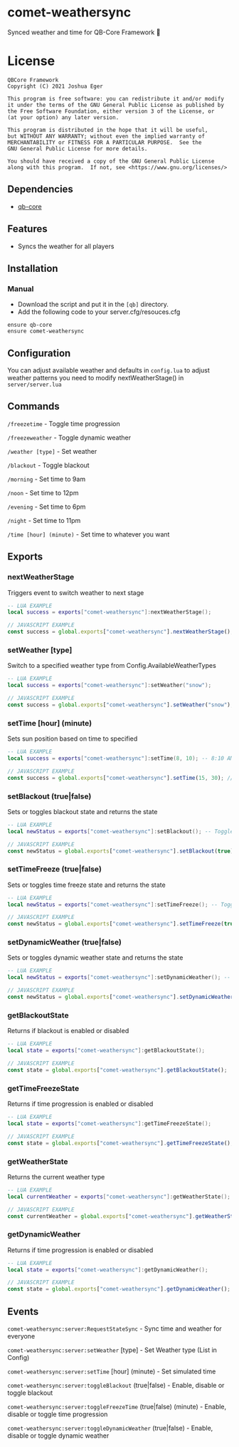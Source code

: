 # comet-weathersync
Synced weather and time for QB-Core Framework :sunrise:

# License

    QBCore Framework
    Copyright (C) 2021 Joshua Eger

    This program is free software: you can redistribute it and/or modify
    it under the terms of the GNU General Public License as published by
    the Free Software Foundation, either version 3 of the License, or
    (at your option) any later version.

    This program is distributed in the hope that it will be useful,
    but WITHOUT ANY WARRANTY; without even the implied warranty of
    MERCHANTABILITY or FITNESS FOR A PARTICULAR PURPOSE.  See the
    GNU General Public License for more details.

    You should have received a copy of the GNU General Public License
    along with this program.  If not, see <https://www.gnu.org/licenses/>


## Dependencies
- [qb-core](https://github.com/qbcore-framework/qb-core)

## Features
- Syncs the weather for all players

## Installation
### Manual
- Download the script and put it in the `[qb]` directory.
- Add the following code to your server.cfg/resouces.cfg
```
ensure qb-core
ensure comet-weathersync
```

## Configuration
You can adjust available weather and defaults in `config.lua`
to adjust weather patterns you need to modify nextWeatherStage() in `server/server.lua`



## Commands

`/freezetime` - Toggle time progression

`/freezeweather` - Toggle dynamic weather

`/weather [type]` - Set weather

`/blackout` - Toggle blackout

`/morning` - Set time to 9am

`/noon` - Set time to 12pm

`/evening` - Set time to 6pm

`/night` - Set time to 11pm

`/time [hour] (minute)` - Set time to whatever you want

## Exports

### nextWeatherStage
Triggers event to switch weather to next stage
```lua
-- LUA EXAMPLE
local success = exports["comet-weathersync"]:nextWeatherStage();
```
```js
// JAVASCRIPT EXAMPLE
const success = global.exports["comet-weathersync"].nextWeatherStage();
```


### setWeather [type]
Switch to a specified weather type from Config.AvailableWeatherTypes
```lua
-- LUA EXAMPLE
local success = exports["comet-weathersync"]:setWeather("snow");
```
```js
// JAVASCRIPT EXAMPLE
const success = global.exports["comet-weathersync"].setWeather("snow");
```


### setTime [hour] (minute)
Sets sun position based on time to specified
```lua
-- LUA EXAMPLE
local success = exports["comet-weathersync"]:setTime(8, 10); -- 8:10 AM
```
```js
// JAVASCRIPT EXAMPLE
const success = global.exports["comet-weathersync"].setTime(15, 30); // 3:30PM
```


### setBlackout (true|false)
Sets or toggles blackout state and returns the state
```lua
-- LUA EXAMPLE
local newStatus = exports["comet-weathersync"]:setBlackout(); -- Toggle
```
```js
// JAVASCRIPT EXAMPLE
const newStatus = global.exports["comet-weathersync"].setBlackout(true); // Enable
```


### setTimeFreeze (true|false)
Sets or toggles time freeze state and returns the state
```lua
-- LUA EXAMPLE
local newStatus = exports["comet-weathersync"]:setTimeFreeze(); -- Toggle
```
```js
// JAVASCRIPT EXAMPLE
const newStatus = global.exports["comet-weathersync"].setTimeFreeze(true); // Enable
```


### setDynamicWeather (true|false)
Sets or toggles dynamic weather state and returns the state
```lua
-- LUA EXAMPLE
local newStatus = exports["comet-weathersync"]:setDynamicWeather(); -- Toggle
```
```js
// JAVASCRIPT EXAMPLE
const newStatus = global.exports["comet-weathersync"].setDynamicWeather(true); // Enable
```


### getBlackoutState
Returns if blackout is enabled or disabled
```lua
-- LUA EXAMPLE
local state = exports["comet-weathersync"]:getBlackoutState();
```
```js
// JAVASCRIPT EXAMPLE
const state = global.exports["comet-weathersync"].getBlackoutState();
```


### getTimeFreezeState
Returns if time progression is enabled or disabled
```lua
-- LUA EXAMPLE
local state = exports["comet-weathersync"]:getTimeFreezeState();
```
```js
// JAVASCRIPT EXAMPLE
const state = global.exports["comet-weathersync"].getTimeFreezeState();
```


### getWeatherState
Returns the current weather type
```lua
-- LUA EXAMPLE
local currentWeather = exports["comet-weathersync"]:getWeatherState();
```
```js
// JAVASCRIPT EXAMPLE
const currentWeather = global.exports["comet-weathersync"].getWeatherState();
```


### getDynamicWeather
Returns if time progression is enabled or disabled
```lua
-- LUA EXAMPLE
local state = exports["comet-weathersync"]:getDynamicWeather();
```
```js
// JAVASCRIPT EXAMPLE
const state = global.exports["comet-weathersync"].getDynamicWeather();
```


## Events


`comet-weathersync:server:RequestStateSync` - Sync time and weather for everyone

`comet-weathersync:server:setWeather` [type] - Set Weather type (List in Config)

`comet-weathersync:server:setTime` [hour] (minute) - Set simulated time

`comet-weathersync:server:toggleBlackout` (true|false) - Enable, disable or toggle blackout

`comet-weathersync:server:toggleFreezeTime` (true|false) (minute) - Enable, disable or toggle time progression

`comet-weathersync:server:toggleDynamicWeather` (true|false) - Enable, disable or toggle dynamic weather

